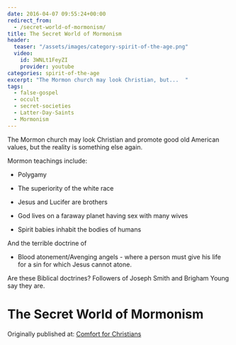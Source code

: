 ```yaml
---
date: 2016-04-07 09:55:24+00:00
redirect_from: 
  - /secret-world-of-mormonism/
title: The Secret World of Mormonism
header:
  teaser: "/assets/images/category-spirit-of-the-age.png"
  video:
    id: 3WNLt1FeyZI
    provider: youtube
categories: spirit-of-the-age
excerpt: "The Mormon church may look Christian, but...  "
tags: 
  - false-gospel
  - occult
  - secret-societies
  - Latter-Day-Saints
  - Mormonism 
---
```


The Mormon church may look Christian and promote good old American values, but the reality is something else again.

Mormon teachings include:





  * Polygamy


  * The superiority of the white race


  * Jesus and Lucifer are brothers


  * God lives on a faraway planet having sex with many wives


  * Spirit babies inhabit the bodies of humans



And the terrible doctrine of



  * Blood atonement/Avenging angels - where a person must give his life for a sin for which Jesus cannot atone.



Are these Biblical doctrines?  Followers of Joseph Smith and Brigham Young say they are.



# The Secret World of Mormonism





<div>Originally published at: <a href='http://www.alecsatin.com/'>Comfort for Christians</a></div>
